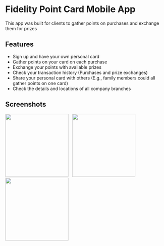 #  Fidelity Point Card Mobile App
This app was built for clients to gather points on purchases and exchange them for prizes

## Features
- Sign up and have your own personal card
- Gather points on your card on each purchase
- Exchange your points with available prizes
- Check your transaction history (Purchases and prize exchanges)
- Share your personal card with others (E.g., family members could all gather points on one card)
- Check the details and locations of all company branches

## Screenshots
<p float="left">
  <img src="https://user-images.githubusercontent.com/98767301/174782030-7c3cd8f7-a188-4f91-8682-61efd46c0675.png" width="200" />
  &nbsp;
  <img src="https://user-images.githubusercontent.com/98767301/174782127-6531cda5-8497-4ae2-82cc-cb4218c65013.png" width="200" />
  &nbsp;
  <img src="https://user-images.githubusercontent.com/98767301/174782203-6b7220b2-0d39-4802-9cca-e659e430ef29.png" width="200" />
</p>
